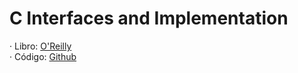# C Interfaces and Implementation
 · Libro: [O'Reilly](https://learning.oreilly.com/library/view/c-interfaces-and/9780321562807/)  
 · Código: [Github](https://github.com/drh/cii)
